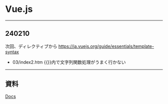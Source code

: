 # Vue.js

--------------------------------------------------------------------------------
## 240210

次回、ディレクティブから
https://ja.vuejs.org/guide/essentials/template-syntax



- 03/index2.htm {{}}内で文字列関数処理がうまく行かない



--------------------------------------------------------------------------------
## 資料

[Docs](https://ja.vuejs.org/guide/introduction)


